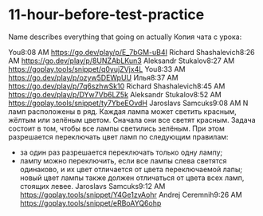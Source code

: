 # 11-hour-before-test-practice
Name describes everything that going on actually
Копия чата с урока:

You8:08 AM
https://go.dev/play/p/E_7bGM-uB4I
Richard Shashalevich8:26 AM
https://go.dev/play/p/8UNZAbLKun3
Aleksandr Stukalov8:27 AM
https://goplay.tools/snippet/q0yujZVjx4L
You8:33 AM
https://go.dev/play/p/ozyw5DEWpUU
Илья8:37 AM
https://go.dev/play/p/7q6szhwSk10
Richard Shashalevich8:45 AM
https://go.dev/play/p/DYw7Vb6LZ5k
Aleksandr Stukalov8:52 AM
https://goplay.tools/snippet/ty7YbeEOvdH
Jaroslavs Samcuks9:08 AM
N ламп расположены в ряд. Каждая лампа может светить красным, жёлтым или зелёным цветом. Сначала они все светят красным. Задача состоит в том, чтобы все лампы светились зелёным. При этом разрешается переключать цвет ламп по следующим правилам:
- за один раз разрешается переключать только одну лампу;
- лампу можно переключить, если все лампы слева светятся одинаково, и их цвет отличается от цвета переключаемой лапы; новый цвет лампы также должен отличаться от цвета всех ламп, стоящих левее.
Jaroslavs Samcuks9:12 AM
https://goplay.tools/snippet/Y4Ge1zvAohr
Andrej Ceremnih9:26 AM
https://goplay.tools/snippet/eRBoAYQ6ohp
